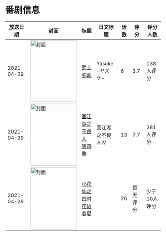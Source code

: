 # 番剧信息

|放送日期|封面|标题|日文标题|话数|评分|评分人数|
|---|---|---|---|---|---|---|
|2021-04-29|<img src="//lain.bgm.tv/pic/cover/c/2e/9a/277360_W23A2.jpg" alt="封面" style="width:150px;height:200px;object-fit:cover;">|[武士弥助](https://bangumi.tv/subject/277360)|Yasuke -ヤスケ-|6|3.7|138人评分|
|2021-04-29|<img src="//lain.bgm.tv/pic/cover/c/c3/2e/313937_62WxP.jpg" alt="封面" style="width:150px;height:200px;object-fit:cover;">|[画江湖之不良人 第四季](https://bangumi.tv/subject/313937)|画江湖之不良人Ⅳ|13|7.7|381人评分|
|2021-04-29|<img src="//lain.bgm.tv/pic/cover/c/58/54/508405_yDq0y.jpg" alt="封面" style="width:150px;height:200px;object-fit:cover;">|[小花仙之四时花语 春夏](https://bangumi.tv/subject/508405)||26|暂无评分|少于10人评分|
